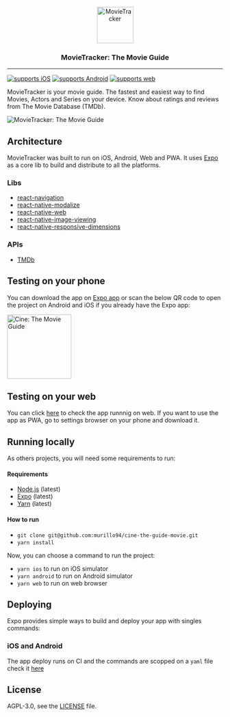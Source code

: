 <p align="center">
  <img alt="MovieTracker" src="./app/assets/images/icon.png" height="85" width="85" />
  <h3 align="center">MovieTracker: The Movie Guide</h3>
</p>

---

[![supports iOS](https://img.shields.io/badge/iOS-4630EB.svg?style=flat-square&logo=APPLE&labelColor=999999&logoColor=fff)](https://expo.io/@murillo94/cine-the-movie-guide)
[![supports Android](https://img.shields.io/badge/Android-4630EB.svg?style=flat-square&logo=ANDROID&labelColor=A4C639&logoColor=fff)](https://expo.io/@murillo94/cine-the-movie-guide)
[![supports web](https://img.shields.io/badge/web-4630EB.svg?style=flat-square&logo=GOOGLE-CHROME&labelColor=4285F4&logoColor=fff)](https://cine-the-guide-movie.vercel.app/)

MovieTracker is your movie guide. The fastest and easiest way to find Movies, Actors and Series on your device. Know about ratings and reviews from The Movie Database (TMDb).

![MovieTracker: The Movie Guide](./resources/demo.png)

## Architecture

MovieTracker was built to run on iOS, Android, Web and PWA. It uses [Expo](https://expo.io/) as a core lib to build and distribute to all the platforms.

### Libs

- [react-navigation](https://github.com/react-navigation/react-navigation)
- [react-native-modalize](https://github.com/jeremybarbet/react-native-modalize)
- [react-native-web](https://github.com/necolas/react-native-web)
- [react-native-image-viewing](https://github.com/jobtoday/react-native-image-viewing)
- [react-native-responsive-dimensions](https://github.com/react-native-toolkit/react-native-responsive-dimensions#readme)

### APIs

- [TMDb](https://developers.themoviedb.org/3/getting-started/introduction)


## Testing on your phone

You can download the app on [Expo app](https://expo.io/@murillo94/cine-the-movie-guide) or scan the below QR code to open the project on Android and iOS if you already have the Expo app:

<img alt="Cine: The Movie Guide" src="./resources/qrcode.png" height="150" width="150" />

## Testing on your web

You can click [here](https://cine-the-guide-movie.vercel.app/) to check the app runnnig on web. If you want to use the app as PWA, go to settings browser on your phone and download it.

## Running locally

As others projects, you will need some requirements to run:

#### Requirements

- [Node.js](https://nodejs.org/) (latest)
- [Expo](https://expo.io/) (latest)
- [Yarn](https://yarnpkg.com/) (latest)

#### How to run

- `git clone git@github.com:murillo94/cine-the-guide-movie.git`
- `yarn install`

Now, you can choose a command to run the project:

- `yarn ios` to run on iOS simulator
- `yarn android` to run on Android simulator
- `yarn web` to run on web browser

## Deploying

Expo provides simple ways to build and deploy your app with singles commands:

### iOS and Android

The app deploy runs on CI and the commands are scopped on a `yaml` file check it [here](./.github/workflows/publish.yml)

## License

AGPL-3.0, see the [LICENSE](./LICENSE.md) file.
